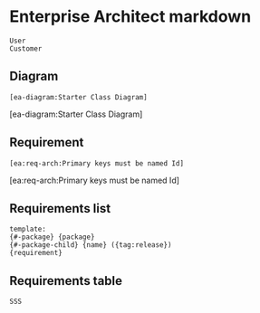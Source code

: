 ﻿# Enterprise Architect markdown

```ea-table-notes:
User
Customer
```

## Diagram
`[ea-diagram:Starter Class Diagram]`

[ea-diagram:Starter Class Diagram]

## Requirement
`[ea:req-arch:Primary keys must be named Id]`

[ea:req-arch:Primary keys must be named Id]

## Requirements list
```ea-requirements-list
template:
{#-package} {package}
{#-package-child} {name} ({tag:release})
{requirement}
```

## Requirements table
```ea-requirements-table:
SSS
```
